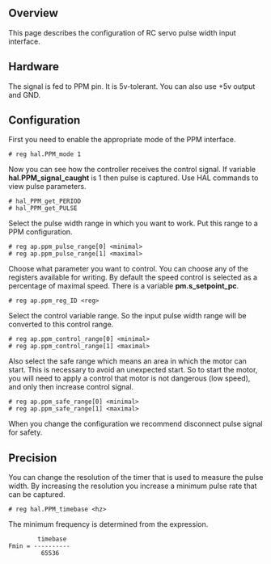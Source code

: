 ## Overview

This page describes the configuration of RC servo pulse width input interface.

## Hardware

The signal is fed to PPM pin. It is 5v-tolerant. You can also use +5v output
and GND.

## Configuration

First you need to enable the appropriate mode of the PPM interface.

	# reg hal.PPM_mode 1

Now you can see how the controller receives the control signal. If variable
**hal.PPM_signal_caught** is 1 then pulse is captured. Use HAL commands to view
pulse parameters.

	# hal_PPM_get_PERIOD
	# hal_PPM_get_PULSE

Select the pulse width range in which you want to work. Put this range to a PPM
configuration.

	# reg ap.ppm_pulse_range[0] <minimal>
	# reg ap.ppm_pulse_range[1] <maximal>

Choose what parameter you want to control. You can choose any of the registers
available for writing. By default the speed control is selected as a percentage
of maximal speed. There is a variable **pm.s_setpoint_pc**.

	# reg ap.ppm_reg_ID <reg>

Select the control variable range. So the input pulse width range will be
converted to this control range.

	# reg ap.ppm_control_range[0] <minimal>
	# reg ap.ppm_control_range[1] <maximal>

Also select the safe range which means an area in which the motor can start.
This is necessary to avoid an unexpected start. So to start the motor, you will
need to apply a control that motor is not dangerous (low speed), and only then
increase control signal.

	# reg ap.ppm_safe_range[0] <minimal>
	# reg ap.ppm_safe_range[1] <maximal>

When you change the configuration we recommend disconnect pulse signal for
safety.

## Precision

You can change the resolution of the timer that is used to measure the pulse
width. By increasing the resolution you increase a minimum pulse rate that
can be captured.

	# reg hal.PPM_timebase <hz>

The minimum frequency is determined from the expression.

	        timebase
	Fmin = ----------
	         65536

